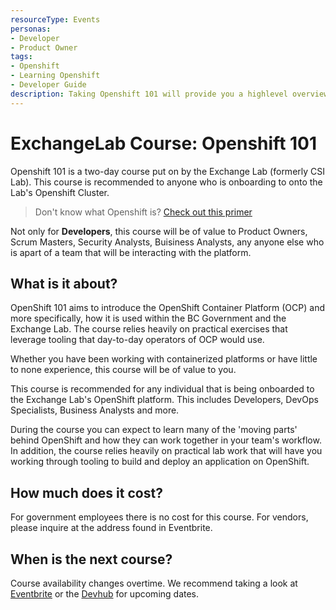 ```yaml
---
resourceType: Events
personas: 
- Developer
- Product Owner
tags:
- Openshift
- Learning Openshift
- Developer Guide
description: Taking Openshift 101 will provide you a highlevel overview of Openshift and how it is used in Gov. Learn about this and how you can attend a course.
---
```


# ExchangeLab Course: Openshift 101

Openshift 101 is a two-day course put on by the Exchange Lab (formerly CSI Lab). This course is recommended to anyone who is onboarding to 
onto the Lab's Openshift Cluster. 

> Don't know what Openshift is? [Check out this primer](https://www.openshift.com/learn/what-is-openshift)

Not only for __Developers__, this course will be of value to Product Owners, Scrum Masters, Security Analysts, Buisiness Analysts,
any anyone else who is apart of a team that will be interacting with the platform.

## What is it about? 

OpenShift 101 aims to introduce the OpenShift Container Platform (OCP) and more specifically, how it is used within the BC Government and the Exchange Lab. The course relies heavily on practical exercises that leverage tooling that day-to-day operators of OCP would use.

Whether you have been working with containerized platforms or have little to none experience, this course will be of value to you.

This course is recommended for any individual that is being onboarded to the Exchange Lab's OpenShift platform. This includes Developers, DevOps Specialists, Business Analysts and more.

During the course you can expect to learn many of the 'moving parts' behind OpenShift and how they can work together in your team's workflow. In addition, the course relies heavily on practical lab work that will have you working through tooling to build and deploy an application on OpenShift.

## How much does it cost?

For government employees there is no cost for this course. For vendors, please inquire at the address found in Eventbrite.

## When is the next course?

Course availability changes overtime. We recommend taking a look at [Eventbrite](https://www.eventbrite.ca/e/openshift-101-tickets-65454960549) or
the [Devhub](https://developer.gov.bc.ca/events) for upcoming dates.
